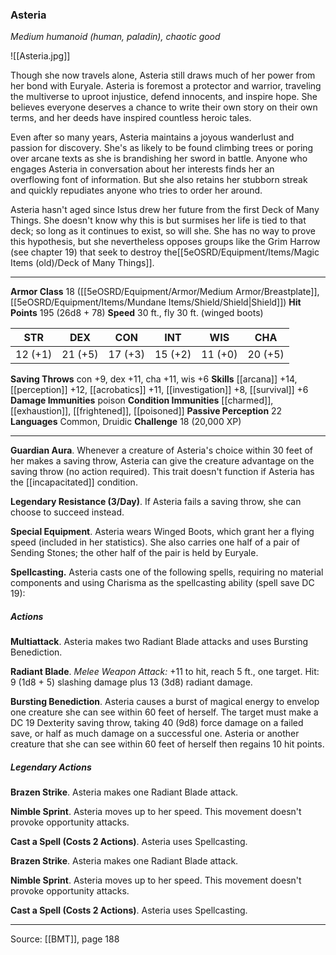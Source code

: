 ### Asteria
_Medium humanoid (human, paladin), chaotic good_

![[Asteria.jpg]]

Though she now travels alone, Asteria still draws much of her power from her bond with Euryale. Asteria is foremost a protector and warrior, traveling the multiverse to uproot injustice, defend innocents, and inspire hope. She believes everyone deserves a chance to write their own story on their own terms, and her deeds have inspired countless heroic tales.

Even after so many years, Asteria maintains a joyous wanderlust and passion for discovery. She's as likely to be found climbing trees or poring over arcane texts as she is brandishing her sword in battle. Anyone who engages Asteria in conversation about her interests finds her an overflowing font of information. But she also retains her stubborn streak and quickly repudiates anyone who tries to order her around.

Asteria hasn't aged since Istus drew her future from the first Deck of Many Things. She doesn't know why this is but surmises her life is tied to that deck; so long as it continues to exist, so will she. She has no way to prove this hypothesis, but she nevertheless opposes groups like the Grim Harrow (see chapter 19) that seek to destroy the[[5eOSRD/Equipment/Items/Magic Items (old)/Deck of Many Things]].




---

**Armor Class** 18 ([[5eOSRD/Equipment/Armor/Medium Armor/Breastplate]], [[5eOSRD/Equipment/Items/Mundane Items/Shield/Shield|Shield]])
**Hit Points** 195 (26d8 + 78)
**Speed** 30 ft., fly 30 ft. (winged boots)

| STR     | DEX     | CON     | INT     | WIS     | CHA     |
|---------|---------|---------|---------|---------|---------|
| 12 (+1) | 21 (+5) | 17 (+3) | 15 (+2) | 11 (+0) | 20 (+5) |

**Saving Throws** con +9, dex +11, cha +11, wis +6
**Skills** [[arcana]] +14, [[perception]] +12, [[acrobatics]] +11, [[investigation]] +8, [[survival]] +6
**Damage Immunities** poison
**Condition Immunities** [[charmed]], [[exhaustion]], [[frightened]], [[poisoned]]
**Passive Perception** 22
**Languages** Common, Druidic
**Challenge** 18 (20,000 XP)

---

**Guardian Aura**. Whenever a creature of Asteria's choice within 30 feet of her makes a saving throw, Asteria can give the creature advantage on the saving throw (no action required). This trait doesn't function if Asteria has the [[incapacitated]] condition.

**Legendary Resistance (3/Day)**. If Asteria fails a saving throw, she can choose to succeed instead.

**Special Equipment**. Asteria wears Winged Boots, which grant her a flying speed (included in her statistics). She also carries one half of a pair of Sending Stones; the other half of the pair is held by Euryale.

**Spellcasting.** Asteria casts one of the following spells, requiring no material components and using Charisma as the spellcasting ability (spell save DC 19):

##### Actions
**Multiattack**. Asteria makes two Radiant Blade attacks and uses Bursting Benediction.

**Radiant Blade**. _Melee Weapon Attack:_ +11 to hit, reach 5 ft., one target. Hit: 9 (1d8 + 5) slashing damage plus 13 (3d8) radiant damage.

**Bursting Benediction**. Asteria causes a burst of magical energy to envelop one creature she can see within 60 feet of herself. The target must make a DC 19 Dexterity saving throw, taking 40 (9d8) force damage on a failed save, or half as much damage on a successful one. Asteria or another creature that she can see within 60 feet of herself then regains 10 hit points.

##### Legendary Actions
**Brazen Strike**. Asteria makes one Radiant Blade attack.

**Nimble Sprint**. Asteria moves up to her speed. This movement doesn't provoke opportunity attacks.

**Cast a Spell (Costs 2 Actions)**. Asteria uses Spellcasting.

**Brazen Strike**. Asteria makes one Radiant Blade attack.

**Nimble Sprint**. Asteria moves up to her speed. This movement doesn't provoke opportunity attacks.

**Cast a Spell (Costs 2 Actions)**. Asteria uses Spellcasting.


---

Source: [[BMT]], page 188